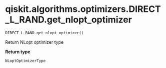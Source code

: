 # qiskit.algorithms.optimizers.DIRECT\_L\_RAND.get\_nlopt\_optimizer

`DIRECT_L_RAND.get_nlopt_optimizer()`

Return NLopt optimizer type

**Return type**

`NLoptOptimizerType`
